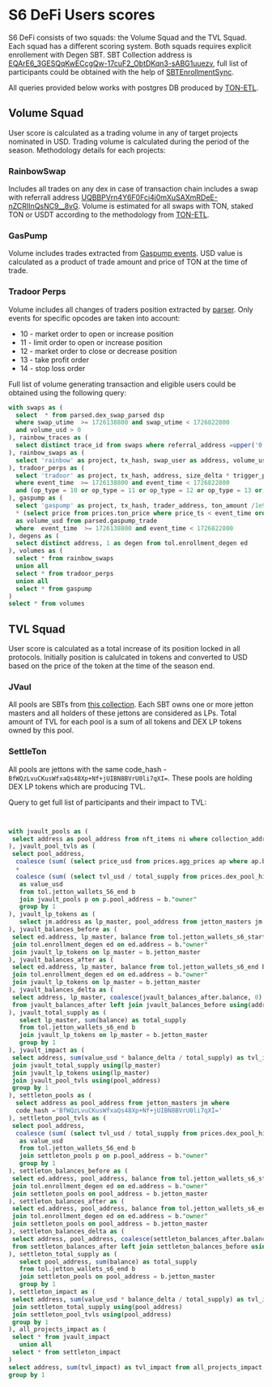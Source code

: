 # S6 DeFi Users scores

S6 DeFi consists of two squads: the Volume Squad and the TVL Squad. Each squad has a different scoring system.
Both squads requires explicit enrollement with Degen SBT. SBT Collection address is [EQArE6_3GESQqKwECcgQw-17cuF2_ObtDKqn3-sABG1uuezv](https://tonviewer.com/EQArE6_3GESQqKwECcgQw-17cuF2_ObtDKqn3-sABG1uuezv),
full list of participants could be obtained with the help of [SBTEnrollmentSync](../backends/sbt_enrollment.py).

All queries provided below works with postgres DB produced by [TON-ETL](https://github.com/re-doubt/ton-etl).

## Volume Squad

User score is calculated as a trading volume in any of target projects nominated in USD. Trading volume is calculated
during the period of the season. Methodology details for each projects:

### RainbowSwap

Includes all trades on any dex in case of transaction chain includes a swap with referrall address [UQBBPVrn4Y6F0Fci4j0mXuSAXmRDeE-nZCRIInQsNC9__8vG](https://tonviewer.com/EQBBPVrn4Y6F0Fci4j0mXuSAXmRDeE-nZCRIInQsNC9__5YD).
Volume is estimated for all swaps with TON, staked TON  or USDT according to the methodology from [TON-ETL](https://github.com/re-doubt/ton-etl/blob/main/parser/parsers/message/swap_volume.py).

### GasPump

Volume includes trades extracted from [Gaspump events](https://github.com/re-doubt/ton-etl/blob/main/parser/parsers/message/gaspump.py). USD value is calculated as a product of trade amount and price of TON at the time of trade.


### Tradoor Perps

Volume includes all changes of traders position extracted by [parser](https://github.com/re-doubt/ton-etl/blob/main/parser/parsers/message/tradoor_trades.py). Only events for specific opcodes are taken into account:
* 10 - market order to open or increase position
* 11 - limit order to open or increase position
* 12 - market order to close or decrease position
* 13 - take profit order
* 14 - stop loss order


Full list of volume generating transaction and eligible users could be obtained using the following query:
```sql
with swaps as (
  select  * from parsed.dex_swap_parsed dsp 
  where swap_utime  >= 1726138800 and swap_utime < 1726822800
  and volume_usd > 0
), rainbow_traces as (
  select distinct trace_id from swaps where referral_address =upper('0:413d5ae7e18e85d05722e23d265ee4805e6443784fa764244822742c342f7fff')
), rainbow_swaps as (
  select 'rainbow' as project, tx_hash, swap_user as address, volume_usd from swaps join rainbow_traces using(trace_id)
), tradoor_perps as (
  select 'tradoor' as project, tx_hash, address, size_delta * trigger_price /1e18  / 1e6 as volume_usd from parsed.tradoor_perp_order tpo 
  where event_time  >= 1726138800 and event_time < 1726822800
  and (op_type = 10 or op_type = 11 or op_type = 12 or op_type = 13 or op_type = 14)
), gaspump as (
  select 'gaspump' as project, tx_hash, trader_address, ton_amount /1e9 
  * (select price from prices.ton_price where price_ts < event_time order by price_ts desc limit 1)
  as volume_usd from parsed.gaspump_trade
  where  event_time  >= 1726138800 and event_time < 1726822800
), degens as (
  select distinct address, 1 as degen from tol.enrollment_degen ed 
), volumes as (
  select * from rainbow_swaps
  union all
  select * from tradoor_perps
  union all
  select * from gaspump
)
select * from volumes
```

## TVL Squad

User score is calculated as a total increase of its position locked in all protocols. Initially position
is calulcated in tokens and converted to USD based on the price of the token at the time of the season end.


### JVaul

All pools are SBTs from [this collection](https://tonviewer.com/EQAYS3AO2NaFr5-wl1CU8QMiCxrP0OEXYn82iqnuST9FKo9I). 
Each SBT owns one or more jetton masters and all holders of these jettons are 
considered as LPs. Total amount of TVL for each pool is a sum of all tokens and DEX LP tokens owned by this pool.

### SettleTon

All pools are jettons with the same code_hash - ``BfWQzLvuCKusWfxaQs48Xp+Nf+jUIBN8BVrU0li7qXI=``. These
pools are holding DEX LP tokens which are producing TVL. 


Query to get full list of participants and their impact to TVL:
```sql


with jvault_pools as (
 select address as pool_address from nft_items ni where collection_address =upper('0:184b700ed8d685af9fb0975094f103220b1acfd0e117627f368aa9ee493f452a')
), jvault_pool_tvls as (
 select pool_address, 
  coalesce (sum( (select price_usd from prices.agg_prices ap where ap.base = jetton_master and price_time < 1726822800 order by price_time desc limit 1) * balance / 1e6), 0)
  +
  coalesce (sum( (select tvl_usd / total_supply from prices.dex_pool_history dph where pool = jetton_master and timestamp < 1726822800 order by timestamp desc limit 1) * balance), 0)
   as value_usd
   from tol.jetton_wallets_S6_end b
   join jvault_pools p on p.pool_address = b."owner"
   group by 1
), jvault_lp_tokens as (
   select jm.address as lp_master, pool_address from jetton_masters jm join jvault_pools p on p.pool_address =admin_address
), jvault_balances_before as (
 select ed.address, lp_master, balance from tol.jetton_wallets_s6_start b
 join tol.enrollment_degen ed on ed.address = b."owner"
 join jvault_lp_tokens on lp_master = b.jetton_master
), jvault_balances_after as (
 select ed.address, lp_master, balance from tol.jetton_wallets_s6_end b
 join tol.enrollment_degen ed on ed.address = b."owner"
 join jvault_lp_tokens on lp_master = b.jetton_master
), jvault_balances_delta as (
 select address, lp_master, coalesce(jvault_balances_after.balance, 0) - coalesce(jvault_balances_before.balance, 0) as balance_delta
 from jvault_balances_after left join jvault_balances_before using(address, lp_master) 
), jvault_total_supply as (
   select lp_master, sum(balance) as total_supply
   from tol.jetton_wallets_s6_end b
   join jvault_lp_tokens on lp_master = b.jetton_master
   group by 1
), jvault_impact as (
 select address, sum(value_usd * balance_delta / total_supply) as tvl_impact from jvault_balances_delta
 join jvault_total_supply using(lp_master)
 join jvault_lp_tokens using(lp_master)
 join jvault_pool_tvls using(pool_address)
 group by 1
), settleton_pools as (
  select address as pool_address from jetton_masters jm where 
  code_hash ='BfWQzLvuCKusWfxaQs48Xp+Nf+jUIBN8BVrU0li7qXI='
), settleton_pool_tvls as (
 select pool_address, 
  coalesce (sum( (select tvl_usd / total_supply from prices.dex_pool_history dph where pool = jetton_master and timestamp < 1726822800 order by timestamp desc limit 1) * balance), 0)
   as value_usd
   from tol.jetton_wallets_S6_end b
   join settleton_pools p on p.pool_address = b."owner"
   group by 1
), settleton_balances_before as (
 select ed.address, pool_address, balance from tol.jetton_wallets_s6_start b
 join tol.enrollment_degen ed on ed.address = b."owner"
 join settleton_pools on pool_address = b.jetton_master
), settleton_balances_after as (
 select ed.address, pool_address, balance from tol.jetton_wallets_s6_end b
 join tol.enrollment_degen ed on ed.address = b."owner"
 join settleton_pools on pool_address = b.jetton_master
), settleton_balances_delta as (
 select address, pool_address, coalesce(settleton_balances_after.balance, 0) - coalesce(settleton_balances_before.balance, 0) as balance_delta
 from settleton_balances_after left join settleton_balances_before using(address, pool_address) 
), settleton_total_supply as (
   select pool_address, sum(balance) as total_supply
   from tol.jetton_wallets_s6_end b
   join settleton_pools on pool_address = b.jetton_master
   group by 1
), settleton_impact as (
 select address, sum(value_usd * balance_delta / total_supply) as tvl_impact from settleton_balances_delta
 join settleton_total_supply using(pool_address)
 join settleton_pool_tvls using(pool_address)
 group by 1
), all_projects_impact as (
 select * from jvault_impact
   union all
 select * from settleton_impact
)
select address, sum(tvl_impact) as tvl_impact from all_projects_impact
group by 1
```